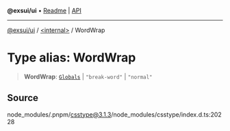 **@exsui/ui** • [Readme](../../README.md) \| [API](../../globals.md)

***

[@exsui/ui](../../README.md) / [\<internal\>](../README.md) / WordWrap

# Type alias: WordWrap

> **WordWrap**: [`Globals`](Globals.md) \| `"break-word"` \| `"normal"`

## Source

node\_modules/.pnpm/csstype@3.1.3/node\_modules/csstype/index.d.ts:20228
